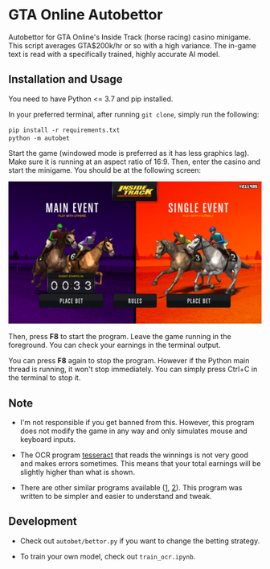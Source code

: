 # GTA Online Autobettor

Autobettor for GTA Online's Inside Track (horse racing) casino minigame. This script averages GTA$200k/hr or so with a high variance. The in-game text is read with a specifically trained, highly accurate AI model.

## Installation and Usage

You need to have Python <= 3.7 and pip installed.

In your preferred terminal, after running `git clone`, simply run the following:

```
pip install -r requirements.txt
python -m autobet
```

Start the game (windowed mode is preferred as it has less graphics lag). Make sure it is running at an aspect ratio of 16:9. Then, enter the casino and start the minigame. You should be at the following screen:

![Minigame Start Screen](images/start_screen.png "Start Screen")

Then, press **F8** to start the program. Leave the game running in the foreground. You can check your earnings in the terminal output.

You can press **F8** again to stop the program. However if the Python main thread is running, it won't stop immediately. You can simply press Ctrl+C in the terminal to stop it.

## Note

- I'm not responsible if you get banned from this. However, this program does not modify the game in any way and only simulates mouse and keyboard inputs.

- The OCR program [tesseract](https://github.com/tesseract-ocr/tesseract) that reads the winnings is not very good and makes errors sometimes. This means that your total earnings will be slightly higher than what is shown.

- There are other similar programs available ([1](https://github.com/list12356/gta_casino_script), [2](https://github.com/MarkusJx/autobet)). This program was written to be simpler and easier to understand and tweak.

## Development

- Check out `autobet/bettor.py` if you want to change the betting strategy.

- To train your own model, check out `train_ocr.ipynb`.
